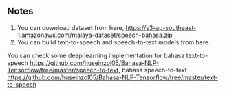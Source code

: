 ## Notes

1. You can download dataset from here, https://s3-ap-southeast-1.amazonaws.com/malaya-dataset/speech-bahasa.zip
2. You can build text-to-speech and speech-to-text models from here.

You can check some deep learning implementation for bahasa text-to-speech https://github.com/huseinzol05/Bahasa-NLP-Tensorflow/tree/master/speech-to-text, bahasa speech-to-text https://github.com/huseinzol05/Bahasa-NLP-Tensorflow/tree/master/text-to-speech
